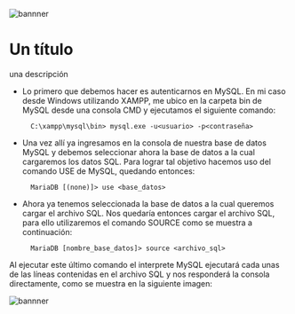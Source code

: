 ![bannner][bannner]

# Un título

una descripción

* Lo primero que debemos hacer es autenticarnos en MySQL. En mi caso desde Windows utilizando XAMPP, me ubico en la carpeta bin de MySQL desde una consola CMD y ejecutamos el siguiente comando:

        C:\xampp\mysql\bin> mysql.exe -u<usuario> -p<contraseña>

* Una vez allí ya ingresamos en la consola de nuestra base de datos MySQL y debemos seleccionar ahora la base de datos a la cual cargaremos los datos SQL. Para lograr tal objetivo hacemos uso del comando USE de MySQL, quedando entonces:

        MariaDB [(none)]> use <base_datos>
	
* Ahora ya tenemos seleccionada la base de datos a la cual queremos cargar el archivo SQL. Nos quedaría entonces cargar el archivo SQL, para ello utilizaremos el comando SOURCE como se muestra a continuación:

        MariaDB [nombre_base_datos]> source <archivo_sql>
		
Al ejecutar este último comando el interprete MySQL ejecutará cada unas de las líneas contenidas en el archivo SQL y nos responderá la consola directamente, como se muestra en la siguiente imagen:

![bannner][img01]

[bannner]: https://caicedo1089.github.io/server/blog/1/imgBanner.png "Banner" 
[img01]: https://caicedo1089.github.io/server/blog/1/img01.png
